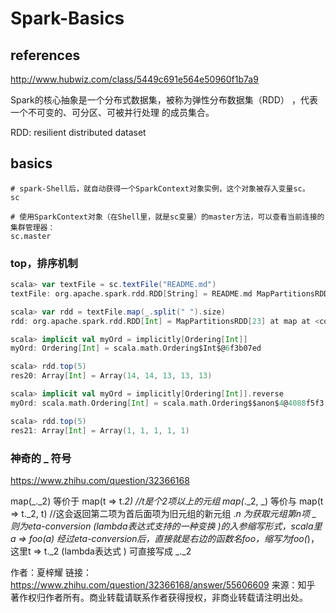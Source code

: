 Spark-Basics
==============

references
-------------------------------------------

http://www.hubwiz.com/class/5449c691e564e50960f1b7a9

Spark的核心抽象是一个分布式数据集，被称为弹性分布数据集（RDD） ，代表一个不可变的、可分区、可被并行处理 的成员集合。

RDD: resilient distributed dataset

basics
------------------------------------------

```shell
# spark-Shell后，就自动获得一个SparkContext对象实例，这个对象被存入变量sc。
sc

# 使用SparkContext对象（在Shell里，就是sc变量）的master方法，可以查看当前连接的集群管理器：
sc.master
```

### top，排序机制

```scala
scala> var textFile = sc.textFile("README.md")
textFile: org.apache.spark.rdd.RDD[String] = README.md MapPartitionsRDD[22] at textFile at <console>:38

scala> var rdd = textFile.map(_.split(" ").size)
rdd: org.apache.spark.rdd.RDD[Int] = MapPartitionsRDD[23] at map at <console>:40

scala> implicit val myOrd = implicitly[Ordering[Int]]
myOrd: Ordering[Int] = scala.math.Ordering$Int$@6f3b07ed

scala> rdd.top(5)
res20: Array[Int] = Array(14, 14, 13, 13, 13)

scala> implicit val myOrd = implicitly[Ordering[Int]].reverse
myOrd: scala.math.Ordering[Int] = scala.math.Ordering$$anon$4@4088f5f3

scala> rdd.top(5)
res21: Array[Int] = Array(1, 1, 1, 1, 1)
```

### 神奇的 _ 符号
https://www.zhihu.com/question/32366168

map(_._2) 等价于 map(t => t._2) //t是个2项以上的元组
map(_._2, _) 等价与 map(t => t._2, t) //这会返回第二项为首后面项为旧元组的新元组
._n 为获取元组第n项
_ 则为eta-conversion (lambda表达式支持的一种变换 )的入参缩写形式，scala里 a => foo(a) 经过eta-conversion后，直接就是右边的函数名foo，缩写为foo(_)，这里t => t._2 (lambda表达式 ) 可直接写成 _._2

作者：夏梓耀
链接：https://www.zhihu.com/question/32366168/answer/55606609
来源：知乎
著作权归作者所有。商业转载请联系作者获得授权，非商业转载请注明出处。
